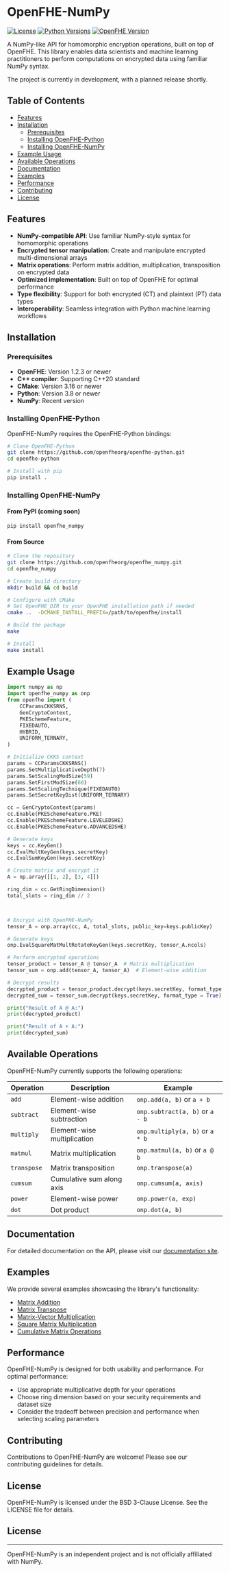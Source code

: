# OpenFHE-NumPy

[![License](https://img.shields.io/badge/License-BSD%203--Clause-blue.svg)](https://opensource.org/licenses/BSD-3-Clause)
[![Python Versions](https://img.shields.io/badge/python-3.8%2B-blue)](https://www.python.org/)
[![OpenFHE Version](https://img.shields.io/badge/OpenFHE-1.3.0%2B-green)](https://github.com/openfheorg/openfhe-development)

A NumPy-like API for homomorphic encryption operations, built on top of OpenFHE. This library enables data scientists and machine learning practitioners to perform computations on encrypted data using familiar NumPy syntax. 

The project is currently in development, with a planned release shortly.


## Table of Contents
- [Features](#features)
- [Installation](#installation)
  - [Prerequisites](#prerequisites)
  - [Installing OpenFHE-Python](#installing-openfhe-python)
  - [Installing OpenFHE-NumPy](#installing-openfhe_numpy)
- [Example Usage](#example-usage)
- [Available Operations](#available-operations)
- [Documentation](#documentation)
- [Examples](#examples)
- [Performance](#performance)
- [Contributing](#contributing)
- [License](#license)

## Features

- **NumPy-compatible API**: Use familiar NumPy-style syntax for homomorphic operations
- **Encrypted tensor manipulation**: Create and manipulate encrypted multi-dimensional arrays
- **Matrix operations**: Perform matrix addition, multiplication, transposition on encrypted data
- **Optimized implementation**: Built on top of OpenFHE for optimal performance
- **Type flexibility**: Support for both encrypted (CT) and plaintext (PT) data types
- **Interoperability**: Seamless integration with Python machine learning workflows

## Installation

### Prerequisites

- **OpenFHE**: Version 1.2.3 or newer
- **C++ compiler**: Supporting C++20 standard
- **CMake**: Version 3.16 or newer
- **Python**: Version 3.8 or newer
- **NumPy**: Recent version

### Installing OpenFHE-Python

OpenFHE-NumPy requires the OpenFHE-Python bindings:

```bash
# Clone OpenFHE-Python
git clone https://github.com/openfheorg/openfhe-python.git
cd openfhe-python

# Install with pip
pip install .
```

### Installing OpenFHE-NumPy

#### From PyPI (coming soon)

```bash
pip install openfhe_numpy
```

#### From Source

```bash
# Clone the repository
git clone https://github.com/openfheorg/openfhe_numpy.git
cd openfhe_numpy

# Create build directory
mkdir build && cd build

# Configure with CMake
# Set OpenFHE_DIR to your OpenFHE installation path if needed
cmake ..  -DCMAKE_INSTALL_PREFIX=/path/to/openfhe/install

# Build the package
make 

# Install
make install

```

## Example Usage

```python
import numpy as np
import openfhe_numpy as onp
from openfhe import (
    CCParamsCKKSRNS,
    GenCryptoContext,
    PKESchemeFeature,
    FIXEDAUTO,
    HYBRID,
    UNIFORM_TERNARY,
)

# Initialize CKKS context
params = CCParamsCKKSRNS()
params.SetMultiplicativeDepth(7)
params.SetScalingModSize(59)
params.SetFirstModSize(60)
params.SetScalingTechnique(FIXEDAUTO)
params.SetSecretKeyDist(UNIFORM_TERNARY)

cc = GenCryptoContext(params)
cc.Enable(PKESchemeFeature.PKE)
cc.Enable(PKESchemeFeature.LEVELEDSHE)
cc.Enable(PKESchemeFeature.ADVANCEDSHE)

# Generate keys
keys = cc.KeyGen()
cc.EvalMultKeyGen(keys.secretKey)
cc.EvalSumKeyGen(keys.secretKey)

# Create matrix and encrypt it
A = np.array([[1, 2], [3, 4]])

ring_dim = cc.GetRingDimension()
total_slots = ring_dim // 2



# Encrypt with OpenFHE-NumPy
tensor_A = onp.array(cc, A, total_slots, public_key=keys.publicKey)

# Generate keys
onp.EvalSquareMatMultRotateKeyGen(keys.secretKey, tensor_A.ncols)

# Perform encrypted operations
tensor_product = tensor_A @ tensor_A  # Matrix multiplication
tensor_sum = onp.add(tensor_A, tensor_A)  # Element-wise addition

# Decrypt results
decrypted_product = tensor_product.decrypt(keys.secretKey, format_type = True)
decrypted_sum = tensor_sum.decrypt(keys.secretKey, format_type = True)

print("Result of A @ A:")
print(decrypted_product)

print("Result of A + A:")
print(decrypted_sum)
```

## Available Operations

OpenFHE-NumPy currently supports the following operations:

| Operation | Description | Example |
|-----------|-------------|---------|
| `add` | Element-wise addition | `onp.add(a, b)` or `a + b` |
| `subtract` | Element-wise subtraction | `onp.subtract(a, b)` or `a - b` |
| `multiply` | Element-wise multiplication | `onp.multiply(a, b)` or `a * b` |
| `matmul` | Matrix multiplication | `onp.matmul(a, b)` or `a @ b` |
| `transpose` | Matrix transposition | `onp.transpose(a)` |
| `cumsum` | Cumulative sum along axis | `onp.cumsum(a, axis)` |
| `power` | Element-wise power | `onp.power(a, exp)` |
| `dot` | Dot product | `onp.dot(a, b)` |

## Documentation

For detailed documentation on the API, please visit our [documentation site](https://openfheorg.github.io/openfhe_numpy).

## Examples

We provide several examples showcasing the library's functionality:

- [Matrix Addition](https://github.com/openfheorg/openfhe_numpy/blob/main/examples/demo_matrix_addition.py)
- [Matrix Transpose](https://github.com/openfheorg/openfhe_numpy/blob/main/examples/demo_matrix_transpose.py)
- [Matrix-Vector Multiplication](https://github.com/openfheorg/openfhe_numpy/blob/main/examples/demo_matvec_product.py)
- [Square Matrix Multiplication](https://github.com/openfheorg/openfhe_numpy/blob/main/examples/demo_square_matrix_product.py)
- [Cumulative Matrix Operations](https://github.com/openfheorg/openfhe_numpy/blob/main/examples/demo_matrix_accumulation.py)

## Performance

OpenFHE-NumPy is designed for both usability and performance. For optimal performance:
- Use appropriate multiplicative depth for your operations
- Choose ring dimension based on your security requirements and dataset size
- Consider the tradeoff between precision and performance when selecting scaling parameters

## Contributing

Contributions to OpenFHE-NumPy are welcome! Please see our contributing guidelines for details.

## License

OpenFHE-NumPy is licensed under the BSD 3-Clause License. See the LICENSE file for details.

## License

---

OpenFHE-NumPy is an independent project and is not officially affiliated with NumPy.
